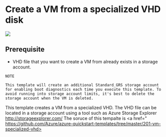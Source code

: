 # Create a VM from a specialized VHD disk

<a href="https://raw.githubusercontent.com/fjuhasz/CustomVM/master/azuredeploy.json" target="_blank">
    <img src="http://azuredeploy.net/deploybutton.png"/>
</a>

## Prerequisite 
- VHD file that you want to create a VM from already exists in a storage account.

```
NOTE

This template will create an additional Standard_GRS storage account for enabling boot diagnostics each time you execute this template. To avoid running into storage account limits, it's best to delete the storage account when the VM is deleted.
```

This template creates a VM from a specialized VHD. The VHD file can be located in a storage account using a tool such as Azure Storage Explorer http://storageexplorer.com/
The soruce of this tempalte is 
<a href=" https://github.com/Azure/azure-quickstart-templates/tree/master/201-vm-specialized-vhd>
</a>


